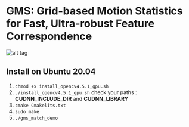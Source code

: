 # GMS: Grid-based Motion Statistics for Fast, Ultra-robust Feature Correspondence

![alt tag](http://mmcheng.net/wp-content/uploads/2017/03/dog_ours.jpg)

## Install on Ubuntu 20.04
1. `chmod +x install_opencv4.5.1_gpu.sh`
2. `./install_opencv4.5.1_gpu.sh` check your paths : **CUDNN_INCLUDE_DIR** and **CUDNN_LIBRARY**
3. `cmake Cmakelits.txt`
4. `sudo make`
5. `./gms_match_demo`